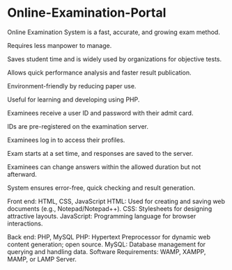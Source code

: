 # Online-Examination-Portal
Online Examination System is a fast, accurate, and growing exam method.

Requires less manpower to manage.

Saves student time and is widely used by organizations for objective tests.

Allows quick performance analysis and faster result publication.

Environment-friendly by reducing paper use.

Useful for learning and developing using PHP.

Examinees receive a user ID and password with their admit card.

IDs are pre-registered on the examination server.

Examinees log in to access their profiles.

Exam starts at a set time, and responses are saved to the server.

Examinees can change answers within the allowed duration but not afterward.

System ensures error-free, quick checking and result generation.

Front end: HTML, CSS, JavaScript
HTML: Used for creating and saving web documents (e.g., Notepad/Notepad++).
CSS: Stylesheets for designing attractive layouts.
JavaScript: Programming language for browser interactions.

Back end: PHP, MySQL
PHP: Hypertext Preprocessor for dynamic web content generation; open source.
MySQL: Database management for querying and handling data.
Software Requirements: WAMP, XAMPP, MAMP, or LAMP Server.
